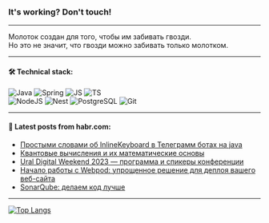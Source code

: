 ### It's working? Don't touch!

---
Молоток создан для того, чтобы им забивать гвозди. <br>
Но это не значит, что гвозди можно забивать только молотком.

---

#### 🛠️ Technical stack:

![Java](https://img.shields.io/badge/Java-informational?logo=Oracle&style=flat&logoColor=white&color=FF4500)
![Spring](https://img.shields.io/badge/SpringBoot-informational?logo=SpringBoot&style=flat&logoColor=white&color=6495ED)
![JS](https://img.shields.io/badge/JS-informational?logo=javaScript&style=flat&logoColor=black&color=F7Df1E)
![TS](https://img.shields.io/badge/TypeScript-informational?logo=typeScript&style=flat&logoColor=black&color=0667A8)  <br>
![NodeJS](https://img.shields.io/badge/NodeJS-informational?logo=node.js&style=flat&logoColor=white&color=43853D)
![Nest](https://img.shields.io/badge/NestJS-informational?logo=NestJS&style=flat&logoColor=white&color=red)
![PostgreSQL](https://img.shields.io/badge/PostgreSQL-informational?logo=PostgreSQL&style=flat&logoColor=white&color=DAA520)
![Git](https://img.shields.io/badge/Git-informational?logo=git&style=flat&logoColor=white&color=778899)

___

#### 💬 Latest posts from habr.com:

<!-- BLOG-POST-LIST:START -->
- [Простыми словами об InlineKeyboard в Телеграмм ботах на java](https://habr.com/ru/articles/746370/?utm_source=habrahabr&utm_medium=rss&utm_campaign=746370)
- [Квантовые вычисления и их математические основы](https://habr.com/ru/companies/otus/articles/746300/?utm_source=habrahabr&utm_medium=rss&utm_campaign=746300)
- [Ural Digital Weekend 2023 — программа и спикеры конференции](https://habr.com/ru/companies/spectr/articles/746350/?utm_source=habrahabr&utm_medium=rss&utm_campaign=746350)
- [Начало работы с Webpod: упрощенное решение для деплоя вашего веб-сайта](https://habr.com/ru/articles/746340/?utm_source=habrahabr&utm_medium=rss&utm_campaign=746340)
- [SonarQube: делаем код лучше](https://habr.com/ru/companies/sportmaster_lab/articles/746320/?utm_source=habrahabr&utm_medium=rss&utm_campaign=746320)
<!-- BLOG-POST-LIST:END -->

---
[![Top Langs](https://github-readme-stats-git-master-advtsetting-gmailcom.vercel.app/api/top-langs/?username=zloylis&langs_count=10&hide_title=false&title_color=e6edf3&size_weight=0.5&count_weight=0.5&layout=compact&hide_border=true&theme=dracula)](https://github.com/zloylis)

<!-- ![GitHub stats](https://github-readme-stats-git-master-advtsetting-gmailcom.vercel.app/api?username=zloylis&show_icons=true&hide_border=true&theme=dracula&hide_title=true&include_all_commits=true&count_private=true&hide=contribs&hide_rank=true) -->
